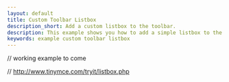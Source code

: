 ```yaml
---
layout: default
title: Custom Toolbar Listbox
description_short: Add a custom listbox to the toolbar.
description: This example shows you how to add a simple listbox to the toolbar of TinyMCE.
keywords: example custom toolbar listbox
---
```


// working example to come

// http://www.tinymce.com/tryit/listbox.php
